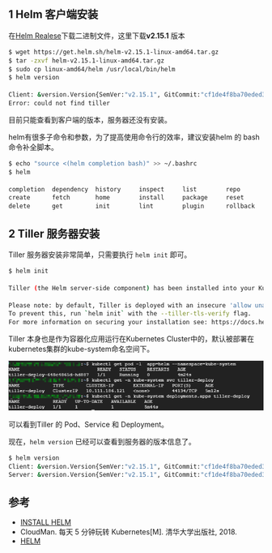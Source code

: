 ## 1 Helm 客户端安装

在[Helm Realese](https://github.com/helm/helm/releases)下载二进制文件，这里下载**v2.15.1** 版本
```sh
$ wget https://get.helm.sh/helm-v2.15.1-linux-amd64.tar.gz
$ tar -zxvf helm-v2.15.1-linux-amd64.tar.gz
$ sudo cp linux-amd64/helm /usr/local/bin/helm
$ helm version

Client: &version.Version{SemVer:"v2.15.1", GitCommit:"cf1de4f8ba70eded310918a8af3a96bfe8e7683b", GitTreeState:"clean"}
Error: could not find tiller
```

目前只能查看到客户端的版本，服务器还没有安装。

helm有很多子命令和参数，为了提高使用命令行的效率，建议安装helm 的 bash 命令补全脚本。

```bash
$ echo "source <(helm completion bash)" >> ~/.bashrc
$ helm 

completion  dependency  history     inspect     list        repo        search      template    verify      
create      fetch       home        install     package     reset       serve       test        version     
delete      get         init        lint        plugin      rollback    status      upgrade  
```

## 2 Tiller 服务器安装

Tiller 服务器安装非常简单，只需要执行 `helm init` 即可。

```bash
$ helm init 

Tiller (the Helm server-side component) has been installed into your Kubernetes Cluster.

Please note: by default, Tiller is deployed with an insecure 'allow unauthenticated users' policy.
To prevent this, run `helm init` with the --tiller-tls-verify flag.
For more information on securing your installation see: https://docs.helm.sh/using_helm/#securing-your-helm-installation
```

Tiller 本身也是作为容器化应用运行在Kubernetes Cluster中的，默认被部署在kubernetes集群的kube-system命名空间下。

![](../images/helm-get.png)

可以看到Tiller 的 Pod、Service 和 Deployment。

现在，`helm version` 已经可以查看到服务器的版本信息了。

```bash
$ helm version
Client: &version.Version{SemVer:"v2.15.1", GitCommit:"cf1de4f8ba70eded310918a8af3a96bfe8e7683b", GitTreeState:"clean"}
Server: &version.Version{SemVer:"v2.15.1", GitCommit:"cf1de4f8ba70eded310918a8af3a96bfe8e7683b", GitTreeState:"clean"}
```

## 参考

* [INSTALL HELM](https://helm.sh/docs/using_helm/#installing-helm)
* CloudMan. 每天 5 分钟玩转 Kubernetes[M]. 清华大学出版社, 2018.
* [HELM](https://helm.sh/docs/)